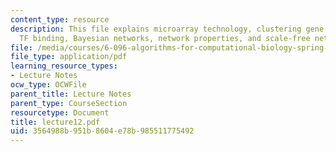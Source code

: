```yaml
---
content_type: resource
description: This file explains microarray technology, clustering gene expression,
  TF binding, Bayesian networks, network properties, and scale-free networks.
file: /media/courses/6-096-algorithms-for-computational-biology-spring-2005/3564988b951b8604e78b985511775492_lecture12.pdf
file_type: application/pdf
learning_resource_types:
- Lecture Notes
ocw_type: OCWFile
parent_title: Lecture Notes
parent_type: CourseSection
resourcetype: Document
title: lecture12.pdf
uid: 3564988b-951b-8604-e78b-985511775492
---
```

